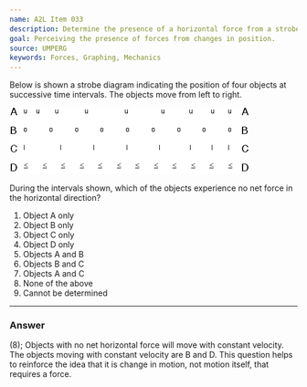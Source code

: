```yaml
---
name: A2L Item 033
description: Determine the presence of a horizontal force from a strobe diagram.
goal: Perceiving the presence of forces from changes in position.
source: UMPERG
keywords: Forces, Graphing, Mechanics
---
```


Below is shown a strobe diagram indicating the position of four objects
at successive time intervals.  The objects move from left to right.

![Item033_fig1.gif](../images/Item033_fig1.gif)

During the intervals shown, which of the objects experience no net force
in the horizontal direction?

1. Object A only
2. Object B only
3. Object C only
4. Object D only
5. Objects A and B
6. Objects B and C
7. Objects A and C
8. None of the above
9. Cannot be determined


<hr/>

### Answer

(8); Objects with no net horizontal force will move with constant velocity. The objects moving with constant velocity are B and D. This question helps to reinforce the idea that it is change in motion, not motion itself, that requires a force.
